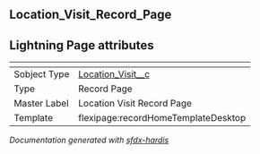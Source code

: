 ## Location_Visit_Record_Page

## Lightning Page attributes

|<!-- -->|<!-- -->|
|:---|:---|
|Sobject Type|[Location_Visit__c](../objects/Location_Visit__c.md)|
|Type| Record Page|
|Master Label|Location Visit Record Page|
|Template|flexipage:recordHomeTemplateDesktop|




<!-- Page description -->


_Documentation generated with [sfdx-hardis](https://sfdx-hardis.cloudity.com)_
